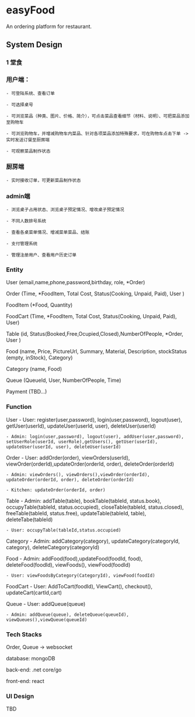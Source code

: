 # easyFood

An ordering platform for restaurant.

## System Design

### 1 堂食

### 用户端：

	- 可登陆系统、查看订单

	- 可选择桌号

	- 可浏览菜品（种类、图片、价格、简介），可点击菜品查看细节（材料、说明）、可把菜品添加至购物车

	- 可浏览购物车，并增减购物车内菜品、针对各项菜品添加特殊要求，可在购物车点击下单 ->实时发送订餐至厨房端

	- 可观察菜品制作状态

### 厨房端

	- 实时接收订单，可更新菜品制作状态

### admin端

	- 浏览桌子占用状态、浏览桌子预定情况、增改桌子预定情况

	- 不同人数排号系统

	- 查看各桌菜单情况、增减菜单菜品、结账

	- 支付管理系统

	- 管理注册用户、查看用户历史订单

### Entity

User (email,name,phone,password,birthday, role, *Order)

Order (Time, *FoodItem, Total Cost, Status(Cooking, Unpaid, Paid), User )

FoodItem (*Food, Quantity)

FoodCart (Time, *FoodItem, Total Cost, Status(Cooking, Unpaid, Paid), User)

Table (id, Status(Booked,Free,Ocupied,Closed),NumberOfPeople, *Order, User )

Food (name, Price, PictureUrl, Summary, Material, Description, stockStatus (empty, inStock), Category)

Category (name, Food)

Queue (QueueId, User, NumberOfPeople, Time)

Payment  (TBD...)

### Function

User
	- User: register(user,password), login(user,password), logout(user), getUser(userId), updateUser(userId, user), deleteUser(userId)

	- Admin: login(user,password), logout(user), addUser(user,password), setUserRole(userId, userRole),getUsers(), getUser(userId), updateUser(userId, user), deleteUser(userId)
 
Order
	- User: addOrder(order), viewOrders(userId), viewOrder(orderId),updateOrder(orderId, order), deleteOrder(orderId)

	- Admin: viewOrders(), viewOrders(),viewOrder(orderId), updateOrder(orderId, order), deleteOrder(orderId)

	- Kitchen: updateOrder(orderId, order)

Table
	- Admin: addTable(table), bookTable(tableId, status.book), occupyTable(tableId, status.occupied), closeTable(tableId, status.closed), freeTable(tableId, status.free), updateTable(tableId, table), deleteTabe(tableId)

	- User: occupyTable(tableId,status.occupied)

Category
	- Admin: addCategory(category), updateCategory(categoryId, category), deleteCategory(categoryId)

Food
	- Admin: addFood(food),updateFood(foodId, food), deleteFood(foodId), viewFoods(), viewFood(foodId)

	- User: viewFoodsByCategory(CategoryId), viewFood(foodId)

FoodCart
	- User: AddToCart(foodId), ViewCart(), checkout(), updateCart(cartId,cart)

Queue
	- User: addQueue(queue)

	- Admin: addQueue(queue), deleteQueue(queueId), viewQueues(),viewQueue(queueId)
	

### Tech Stacks

Order, Queue -> websocket

database: mongoDB

back-end: .net core/go

front-end: react

### UI Design

TBD
